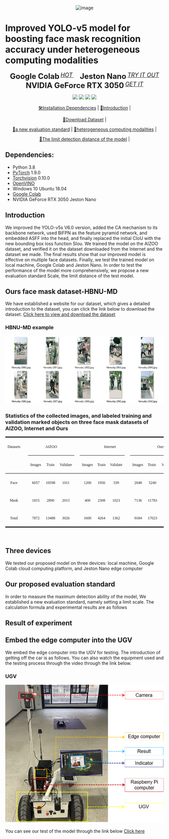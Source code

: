 <div align="center">
 
  ![image](https://user-images.githubusercontent.com/101705236/181425227-d0594cb6-81be-489f-84d0-04b190bb742e.png)

</div>

# Improved YOLO-v5 model for boosting face mask recognition accuracy under heterogeneous computing modalities

<div align="center">

<b><font size="5">Google Colab</font></b>
    <sup>
      <a href="https://colab.research.google.com/">
        <i><font size="4">HOT</font></i>
      </a>
    </sup>
    &nbsp;&nbsp;&nbsp;&nbsp;
    <b><font size="5">Jeston Nano</font></b>
    <sup>
      <a href="https://www.nvidia.cn/autonomous-machines/embedded-systems/jetson-nano/">
        <i><font size="4">TRY IT OUT</font></i>
      </a>
    </sup>
    <b><font size="5">NVIDIA GeForce RTX 3050</font></b>
    <sup>
      <a href="https://www.nvidia.cn/geforce/graphics-cards/30-series/rtx-3050/">
        <i><font size="4">GET IT</font></i>
      </a>
    </sup>

  ![](https://img.shields.io/badge/python-3.8-blue)
  [![](https://img.shields.io/badge/pytorch-1.9.0-blue)](https://pytorch.org/)
  [![](https://img.shields.io/badge/torchvision-0.10.0-orange)](https://pypi.org/project/torchvision/)
  ![](https://img.shields.io/conda/pn/conda-forge/python?label=windows)
  

  [🛠️Installation Dependencies](#Dependencies) |
  [🎤Introduction](#Introduction) |
 
  [👀Download Dataset](https://0811yu.github.io) |
  
  [🌊a new evaluation standard](https://github.com/0811yu/0811yu.github.io) |
  [🚀heterogeneous computing modalities](https://github.com/0811yu/0811yu.github.io) |
  
  [🤔The limit detection distance of the model](https://github.com/0811yu/0811yu.github.io) |
 

</div>

## Dependencies:

 - Python 3.8
 - [PyTorch](https://pytorch.org/) 1.9.0
 - [Torchvision](https://pypi.org/project/torchvision/) 0.10.0
 - [OpenVINO](https://docs.openvino.ai/)
 - Windows 10  Ubuntu 18.04 
 - [Google Colab](https://colab.research.google.com/)
 - NVIDIA GeForce RTX 3050  Jeston Nano

## Introduction

We improved the YOLO-v5s V6.0 version, added the CA mechanism to its backbone network, used BiFPN as the feature pyramid network, and embedded ASFF into the head, and finally replaced the initial CIoU with the new bounding box loss function SIou. 
We trained the model on the AIZOO dataset, and verified it on the dataset downloaded from the Internet and the dataset we made. The final results show that our improved model is effective on multiple face datasets. Finally, we test the trained model on local machine, Google Colab and Jeston Nano.
In order to test the performance of the model more comprehensively, we propose a new evaluation standard Scale, the limit distance of the test model.

## Ours face mask dataset-HBNU-MD
We have established a website for our dataset, which gives a detailed introduction to the dataset, you can click the link below to download the dataset.
<a href="https://0811yu.github.io/#home">Click here to view and download the dataset</a>
### HBNU-MD example
<p><img class="wide" src="./COCO - Common Objects in Context_files/Dataset_example.png"></p>
</div>

### Statistics of the collected images, and labeled training and validation marked objects on three face mask datasets of AIZOO, Internet and Ours
</head><body style="tab-interval:21pt;text-justify-trim:punctuation;" ><!--StartFragment--><div class="Section0"  style="layout-grid:15.6000pt;" ><table class=MsoNormalTable  border=1  cellspacing=0  style="border-collapse:collapse;width:100.0000%;border:none;
mso-border-left-alt:0.5000pt solid windowtext;mso-border-top-alt:0.5000pt solid windowtext;mso-border-right-alt:0.5000pt solid windowtext;
mso-border-bottom-alt:0.5000pt solid windowtext;mso-border-insideh:0.5000pt solid windowtext;mso-border-insidev:0.5000pt solid windowtext;
mso-padding-alt:0.0000pt 5.4000pt 0.0000pt 5.4000pt ;" ><tr><td width=11.0200%  valign=top  style="width:11.0200%;padding:0.0000pt 5.4000pt 0.0000pt 5.4000pt ;border-left:none;
mso-border-left-alt:none;border-right:none;mso-border-right-alt:none;
border-top:2.2500pt solid windowtext;mso-border-top-alt:2.2500pt solid windowtext;border-bottom:none;
mso-border-bottom-alt:none;" ><p class=MsoNormal  style="line-height:200%;" ><span style="font-family:宋体;mso-ascii-font-family:'Times New Roman';mso-hansi-font-family:'Times New Roman';
mso-bidi-font-family:'Times New Roman';line-height:200%;font-size:9.0000pt;
mso-font-kerning:1.0000pt;" ><font face="Times New Roman" >Datasets</font></span><span style="font-family:'Times New Roman';mso-fareast-font-family:宋体;line-height:200%;
font-size:9.0000pt;mso-font-kerning:1.0000pt;" ><o:p></o:p></span></p></td><td width=2.7200%  valign=top  style="width:2.7200%;padding:0.0000pt 5.4000pt 0.0000pt 5.4000pt ;border-left:none;
mso-border-left-alt:none;border-right:none;mso-border-right-alt:none;
border-top:2.2500pt solid windowtext;mso-border-top-alt:2.2500pt solid windowtext;border-bottom:none;
mso-border-bottom-alt:none;" ><p class=MsoNormal  align=center  style="text-align:center;line-height:200%;" ><span style="font-family:宋体;mso-ascii-font-family:'Times New Roman';mso-hansi-font-family:'Times New Roman';
mso-bidi-font-family:'Times New Roman';line-height:200%;font-size:9.0000pt;
mso-font-kerning:1.0000pt;" ><o:p>&nbsp;</o:p></span></p></td><td width=27.0600%  valign=top  colspan=3  style="width:27.0600%;padding:0.0000pt 5.4000pt 0.0000pt 5.4000pt ;border-left:none;
mso-border-left-alt:none;border-right:none;mso-border-right-alt:none;
border-top:2.2500pt solid windowtext;mso-border-top-alt:2.2500pt solid windowtext;border-bottom:1.0000pt solid windowtext;
mso-border-bottom-alt:0.5000pt solid windowtext;" ><p class=MsoNormal  align=center  style="text-align:center;line-height:200%;" ><span style="font-family:宋体;mso-ascii-font-family:'Times New Roman';mso-hansi-font-family:'Times New Roman';
mso-bidi-font-family:'Times New Roman';line-height:200%;font-size:9.0000pt;
mso-font-kerning:1.0000pt;" ><font face="Times New Roman" >AIZOO</font></span><span style="font-family:'Times New Roman';mso-fareast-font-family:宋体;line-height:200%;
font-size:9.0000pt;mso-font-kerning:1.0000pt;" ><o:p></o:p></span></p></td><td width=2.7200%  valign=top  style="width:2.7200%;padding:0.0000pt 5.4000pt 0.0000pt 5.4000pt ;border-left:none;
mso-border-left-alt:none;border-right:none;mso-border-right-alt:none;
border-top:2.2500pt solid windowtext;mso-border-top-alt:2.2500pt solid windowtext;border-bottom:none;
mso-border-bottom-alt:none;" ><p class=MsoNormal  align=center  style="text-align:center;line-height:200%;" ><span style="font-family:宋体;mso-ascii-font-family:'Times New Roman';mso-hansi-font-family:'Times New Roman';
mso-bidi-font-family:'Times New Roman';line-height:200%;font-size:9.0000pt;
mso-font-kerning:1.0000pt;" ><o:p>&nbsp;</o:p></span></p></td><td width=9.8600%  valign=top  style="width:9.8600%;padding:0.0000pt 5.4000pt 0.0000pt 5.4000pt ;border-left:none;
mso-border-left-alt:none;border-right:none;mso-border-right-alt:none;
border-top:2.2500pt solid windowtext;mso-border-top-alt:2.2500pt solid windowtext;border-bottom:1.0000pt solid windowtext;
mso-border-bottom-alt:0.5000pt solid windowtext;" ><p class=MsoNormal  align=center  style="text-align:center;line-height:200%;" ><span style="font-family:宋体;mso-ascii-font-family:'Times New Roman';mso-hansi-font-family:'Times New Roman';
mso-bidi-font-family:'Times New Roman';line-height:200%;font-size:9.0000pt;
mso-font-kerning:1.0000pt;" ><o:p>&nbsp;</o:p></span></p></td><td width=17.1800%  valign=top  colspan=2  style="width:17.1800%;padding:0.0000pt 5.4000pt 0.0000pt 5.4000pt ;border-left:none;
mso-border-left-alt:none;border-right:none;mso-border-right-alt:none;
border-top:2.2500pt solid windowtext;mso-border-top-alt:2.2500pt solid windowtext;border-bottom:1.0000pt solid windowtext;
mso-border-bottom-alt:0.5000pt solid windowtext;" ><p class=MsoNormal  align=center  style="text-align:center;line-height:200%;" ><span style="font-family:宋体;mso-ascii-font-family:'Times New Roman';mso-hansi-font-family:'Times New Roman';
mso-bidi-font-family:'Times New Roman';line-height:200%;font-size:9.0000pt;
mso-font-kerning:1.0000pt;" ><font face="Times New Roman" >Internet</font></span><span style="font-family:'Times New Roman';mso-fareast-font-family:宋体;line-height:200%;
font-size:9.0000pt;mso-font-kerning:1.0000pt;" ><o:p></o:p></span></p></td><td width=3.9800%  valign=top  colspan=2  style="width:3.9800%;padding:0.0000pt 5.4000pt 0.0000pt 5.4000pt ;border-left:none;
mso-border-left-alt:none;border-right:none;mso-border-right-alt:none;
border-top:2.2500pt solid windowtext;mso-border-top-alt:2.2500pt solid windowtext;border-bottom:none;
mso-border-bottom-alt:none;" ><p class=MsoNormal  align=center  style="text-align:center;line-height:200%;" ><span style="font-family:宋体;mso-ascii-font-family:'Times New Roman';mso-hansi-font-family:'Times New Roman';
mso-bidi-font-family:'Times New Roman';line-height:200%;font-size:9.0000pt;
mso-font-kerning:1.0000pt;" ><o:p>&nbsp;</o:p></span></p></td><td width=6.6000%  valign=top  style="width:6.6000%;padding:0.0000pt 5.4000pt 0.0000pt 5.4000pt ;border-left:none;
mso-border-left-alt:none;border-right:none;mso-border-right-alt:none;
border-top:2.2500pt solid windowtext;mso-border-top-alt:2.2500pt solid windowtext;border-bottom:1.0000pt solid windowtext;
mso-border-bottom-alt:0.5000pt solid windowtext;" ><p class=MsoNormal  align=center  style="text-align:center;line-height:200%;" ><span style="font-family:宋体;mso-ascii-font-family:'Times New Roman';mso-hansi-font-family:'Times New Roman';
mso-bidi-font-family:'Times New Roman';line-height:200%;font-size:9.0000pt;
mso-font-kerning:1.0000pt;" ><o:p>&nbsp;</o:p></span></p></td><td width=18.8600%  valign=top  colspan=2  style="width:18.8600%;padding:0.0000pt 5.4000pt 0.0000pt 5.4000pt ;border-left:none;
mso-border-left-alt:none;border-right:none;mso-border-right-alt:none;
border-top:2.2500pt solid windowtext;mso-border-top-alt:2.2500pt solid windowtext;border-bottom:1.0000pt solid windowtext;
mso-border-bottom-alt:0.5000pt solid windowtext;" ><p class=MsoNormal  align=center  style="text-align:center;line-height:200%;" ><span style="font-family:宋体;mso-ascii-font-family:'Times New Roman';mso-hansi-font-family:'Times New Roman';
mso-bidi-font-family:'Times New Roman';line-height:200%;font-size:9.0000pt;
mso-font-kerning:1.0000pt;" ><font face="Times New Roman" >Ours</font></span><span style="font-family:'Times New Roman';mso-fareast-font-family:宋体;line-height:200%;
font-size:9.0000pt;mso-font-kerning:1.0000pt;" ><o:p></o:p></span></p></td></tr><tr><td width=11.0200%  valign=top  style="width:11.0200%;padding:0.0000pt 5.4000pt 0.0000pt 5.4000pt ;border-left:none;
mso-border-left-alt:none;border-right:none;mso-border-right-alt:none;
border-top:none;mso-border-top-alt:none;border-bottom:1.0000pt solid windowtext;
mso-border-bottom-alt:0.5000pt solid windowtext;" ><p class=MsoNormal  align=center  style="text-align:center;line-height:200%;" ><span style="font-family:宋体;mso-ascii-font-family:'Times New Roman';mso-hansi-font-family:'Times New Roman';
mso-bidi-font-family:'Times New Roman';line-height:200%;font-size:9.0000pt;
mso-font-kerning:1.0000pt;" ><o:p>&nbsp;</o:p></span></p></td><td width=2.7200%  valign=top  style="width:2.7200%;padding:0.0000pt 5.4000pt 0.0000pt 5.4000pt ;border-left:none;
mso-border-left-alt:none;border-right:none;mso-border-right-alt:none;
border-top:none;mso-border-top-alt:none;border-bottom:1.0000pt solid windowtext;
mso-border-bottom-alt:0.5000pt solid windowtext;" ><p class=MsoNormal  align=center  style="text-align:center;line-height:200%;" ><span style="font-family:宋体;mso-ascii-font-family:'Times New Roman';mso-hansi-font-family:'Times New Roman';
mso-bidi-font-family:'Times New Roman';line-height:200%;font-size:9.0000pt;
mso-font-kerning:1.0000pt;" ><o:p>&nbsp;</o:p></span></p></td><td width=8.7400%  valign=top  style="width:8.7400%;padding:0.0000pt 5.4000pt 0.0000pt 5.4000pt ;border-left:none;
mso-border-left-alt:none;border-right:none;mso-border-right-alt:none;
border-top:none;mso-border-top-alt:0.5000pt solid windowtext;border-bottom:1.0000pt solid windowtext;
mso-border-bottom-alt:0.5000pt solid windowtext;" ><p class=MsoNormal  align=center  style="text-align:center;line-height:200%;" ><span style="font-family:宋体;mso-ascii-font-family:'Times New Roman';mso-hansi-font-family:'Times New Roman';
mso-bidi-font-family:'Times New Roman';line-height:200%;font-size:9.0000pt;
mso-font-kerning:1.0000pt;" ><font face="Times New Roman" >I</font></span><span style="font-family:'Times New Roman';mso-fareast-font-family:宋体;line-height:200%;
font-size:9.0000pt;mso-font-kerning:1.0000pt;" >mages</span><span style="font-family:宋体;mso-ascii-font-family:'Times New Roman';mso-hansi-font-family:'Times New Roman';
mso-bidi-font-family:'Times New Roman';line-height:200%;font-size:9.0000pt;
mso-font-kerning:1.0000pt;" ><o:p></o:p></span></p></td><td width=8.1000%  valign=top  style="width:8.1000%;padding:0.0000pt 5.4000pt 0.0000pt 5.4000pt ;border-left:none;
mso-border-left-alt:none;border-right:none;mso-border-right-alt:none;
border-top:1.0000pt solid windowtext;mso-border-top-alt:0.5000pt solid windowtext;border-bottom:1.0000pt solid windowtext;
mso-border-bottom-alt:0.5000pt solid windowtext;" ><p class=MsoNormal  align=center  style="text-align:center;line-height:200%;" ><span style="font-family:宋体;mso-ascii-font-family:'Times New Roman';mso-hansi-font-family:'Times New Roman';
mso-bidi-font-family:'Times New Roman';line-height:200%;font-size:9.0000pt;
mso-font-kerning:1.0000pt;" ><font face="Times New Roman" >Train</font></span><span style="font-family:宋体;mso-ascii-font-family:'Times New Roman';mso-hansi-font-family:'Times New Roman';
mso-bidi-font-family:'Times New Roman';line-height:200%;font-size:9.0000pt;
mso-font-kerning:1.0000pt;" ><o:p></o:p></span></p></td><td width=10.2200%  valign=top  style="width:10.2200%;padding:0.0000pt 5.4000pt 0.0000pt 5.4000pt ;border-left:none;
mso-border-left-alt:none;border-right:none;mso-border-right-alt:none;
border-top:none;mso-border-top-alt:0.5000pt solid windowtext;border-bottom:1.0000pt solid windowtext;
mso-border-bottom-alt:0.5000pt solid windowtext;" ><p class=MsoNormal  align=center  style="text-align:center;line-height:200%;" ><span style="font-family:宋体;mso-ascii-font-family:'Times New Roman';mso-hansi-font-family:'Times New Roman';
mso-bidi-font-family:'Times New Roman';line-height:200%;font-size:9.0000pt;
mso-font-kerning:1.0000pt;" ><font face="Times New Roman" >Validat</font></span><span style="font-family:'Times New Roman';mso-fareast-font-family:宋体;line-height:200%;
font-size:9.0000pt;mso-font-kerning:1.0000pt;" >e</span><span style="font-family:宋体;mso-ascii-font-family:'Times New Roman';mso-hansi-font-family:'Times New Roman';
mso-bidi-font-family:'Times New Roman';line-height:200%;font-size:9.0000pt;
mso-font-kerning:1.0000pt;" ><o:p></o:p></span></p></td><td width=2.7200%  valign=top  style="width:2.7200%;padding:0.0000pt 5.4000pt 0.0000pt 5.4000pt ;border-left:none;
mso-border-left-alt:none;border-right:none;mso-border-right-alt:none;
border-top:none;mso-border-top-alt:none;border-bottom:1.0000pt solid windowtext;
mso-border-bottom-alt:0.5000pt solid windowtext;" ><p class=MsoNormal  align=center  style="text-align:center;line-height:200%;" ><span style="font-family:宋体;mso-ascii-font-family:'Times New Roman';mso-hansi-font-family:'Times New Roman';
mso-bidi-font-family:'Times New Roman';line-height:200%;font-size:9.0000pt;
mso-font-kerning:1.0000pt;" ><o:p>&nbsp;</o:p></span></p></td><td width=9.8600%  valign=top  style="width:9.8600%;padding:0.0000pt 5.4000pt 0.0000pt 5.4000pt ;border-left:none;
mso-border-left-alt:none;border-right:none;mso-border-right-alt:none;
border-top:1.0000pt solid windowtext;mso-border-top-alt:0.5000pt solid windowtext;border-bottom:1.0000pt solid windowtext;
mso-border-bottom-alt:0.5000pt solid windowtext;" ><p class=MsoNormal  align=center  style="text-align:center;line-height:200%;" ><span style="font-family:'Times New Roman';mso-fareast-font-family:宋体;line-height:200%;
font-size:9.0000pt;mso-font-kerning:1.0000pt;" >Images</span><span style="font-family:宋体;mso-ascii-font-family:'Times New Roman';mso-hansi-font-family:'Times New Roman';
mso-bidi-font-family:'Times New Roman';line-height:200%;font-size:9.0000pt;
mso-font-kerning:1.0000pt;" ><o:p></o:p></span></p></td><td width=6.9400%  valign=top  style="width:6.9400%;padding:0.0000pt 5.4000pt 0.0000pt 5.4000pt ;border-left:none;
mso-border-left-alt:none;border-right:none;mso-border-right-alt:none;
border-top:none;mso-border-top-alt:0.5000pt solid windowtext;border-bottom:1.0000pt solid windowtext;
mso-border-bottom-alt:0.5000pt solid windowtext;" ><p class=MsoNormal  align=center  style="text-align:center;line-height:200%;" ><span style="font-family:宋体;mso-ascii-font-family:'Times New Roman';mso-hansi-font-family:'Times New Roman';
mso-bidi-font-family:'Times New Roman';line-height:200%;font-size:9.0000pt;
mso-font-kerning:1.0000pt;" ><font face="Times New Roman" >Train</font></span><span style="font-family:宋体;mso-ascii-font-family:'Times New Roman';mso-hansi-font-family:'Times New Roman';
mso-bidi-font-family:'Times New Roman';line-height:200%;font-size:9.0000pt;
mso-font-kerning:1.0000pt;" ><o:p></o:p></span></p></td><td width=10.2400%  valign=top  style="width:10.2400%;padding:0.0000pt 5.4000pt 0.0000pt 5.4000pt ;border-left:none;
mso-border-left-alt:none;border-right:none;mso-border-right-alt:none;
border-top:none;mso-border-top-alt:0.5000pt solid windowtext;border-bottom:1.0000pt solid windowtext;
mso-border-bottom-alt:0.5000pt solid windowtext;" ><p class=MsoNormal  style="line-height:200%;" ><span style="font-family:宋体;mso-ascii-font-family:'Times New Roman';mso-hansi-font-family:'Times New Roman';
mso-bidi-font-family:'Times New Roman';line-height:200%;font-size:9.0000pt;
mso-font-kerning:1.0000pt;" ><font face="Times New Roman" >Validate</font></span><span style="font-family:宋体;mso-ascii-font-family:'Times New Roman';mso-hansi-font-family:'Times New Roman';
mso-bidi-font-family:'Times New Roman';line-height:200%;font-size:9.0000pt;
mso-font-kerning:1.0000pt;" ><o:p></o:p></span></p></td><td width=2.7200%  valign=top  style="width:2.7200%;padding:0.0000pt 5.4000pt 0.0000pt 5.4000pt ;border-left:none;
mso-border-left-alt:none;border-right:none;mso-border-right-alt:none;
border-top:none;mso-border-top-alt:none;border-bottom:1.0000pt solid windowtext;
mso-border-bottom-alt:0.5000pt solid windowtext;" ><p class=MsoNormal  align=center  style="text-align:center;line-height:200%;" ><span style="font-family:宋体;mso-ascii-font-family:'Times New Roman';mso-hansi-font-family:'Times New Roman';
mso-bidi-font-family:'Times New Roman';line-height:200%;font-size:9.0000pt;
mso-font-kerning:1.0000pt;" ><o:p>&nbsp;</o:p></span></p></td><td width=7.8600%  valign=top  colspan=2  style="width:7.8600%;padding:0.0000pt 5.4000pt 0.0000pt 5.4000pt ;border-left:none;
mso-border-left-alt:none;border-right:none;mso-border-right-alt:none;
border-top:1.0000pt solid windowtext;mso-border-top-alt:0.5000pt solid windowtext;border-bottom:1.0000pt solid windowtext;
mso-border-bottom-alt:0.5000pt solid windowtext;" ><p class=MsoNormal  align=center  style="text-align:center;line-height:200%;" ><span style="font-family:'Times New Roman';mso-fareast-font-family:宋体;line-height:200%;
font-size:9.0000pt;mso-font-kerning:1.0000pt;" >Images</span><span style="font-family:宋体;mso-ascii-font-family:'Times New Roman';mso-hansi-font-family:'Times New Roman';
mso-bidi-font-family:'Times New Roman';line-height:200%;font-size:9.0000pt;
mso-font-kerning:1.0000pt;" ><o:p></o:p></span></p></td><td width=8.0200%  valign=top  style="width:8.0200%;padding:0.0000pt 5.4000pt 0.0000pt 5.4000pt ;border-left:none;
mso-border-left-alt:none;border-right:none;mso-border-right-alt:none;
border-top:1.0000pt solid windowtext;mso-border-top-alt:0.5000pt solid windowtext;border-bottom:1.0000pt solid windowtext;
mso-border-bottom-alt:0.5000pt solid windowtext;" ><p class=MsoNormal  style="line-height:200%;" ><span style="font-family:宋体;mso-ascii-font-family:'Times New Roman';mso-hansi-font-family:'Times New Roman';
mso-bidi-font-family:'Times New Roman';line-height:200%;font-size:9.0000pt;
mso-font-kerning:1.0000pt;" ><font face="Times New Roman" >Train</font></span><span style="font-family:宋体;mso-ascii-font-family:'Times New Roman';mso-hansi-font-family:'Times New Roman';
mso-bidi-font-family:'Times New Roman';line-height:200%;font-size:9.0000pt;
mso-font-kerning:1.0000pt;" ><o:p></o:p></span></p></td><td width=10.8400%  valign=top  style="width:10.8400%;padding:0.0000pt 5.4000pt 0.0000pt 5.4000pt ;border-left:none;
mso-border-left-alt:none;border-right:none;mso-border-right-alt:none;
border-top:1.0000pt solid windowtext;mso-border-top-alt:0.5000pt solid windowtext;border-bottom:1.0000pt solid windowtext;
mso-border-bottom-alt:0.5000pt solid windowtext;" ><p class=MsoNormal  align=center  style="text-align:center;line-height:200%;" ><span style="font-family:宋体;mso-ascii-font-family:'Times New Roman';mso-hansi-font-family:'Times New Roman';
mso-bidi-font-family:'Times New Roman';line-height:200%;font-size:9.0000pt;
mso-font-kerning:1.0000pt;" ><font face="Times New Roman" >Validat</font></span><span style="font-family:'Times New Roman';mso-fareast-font-family:宋体;line-height:200%;
font-size:9.0000pt;mso-font-kerning:1.0000pt;" >e</span><span style="font-family:宋体;mso-ascii-font-family:'Times New Roman';mso-hansi-font-family:'Times New Roman';
mso-bidi-font-family:'Times New Roman';line-height:200%;font-size:9.0000pt;
mso-font-kerning:1.0000pt;" ><o:p></o:p></span></p></td></tr><tr><td width=11.0200%  valign=top  style="width:11.0200%;padding:0.0000pt 5.4000pt 0.0000pt 5.4000pt ;border-left:none;
mso-border-left-alt:none;border-right:none;mso-border-right-alt:none;
border-top:none;mso-border-top-alt:0.5000pt solid windowtext;border-bottom:none;
mso-border-bottom-alt:none;" ><p class=MsoNormal  align=center  style="text-align:center;line-height:200%;" ><span style="font-family:宋体;mso-ascii-font-family:'Times New Roman';mso-hansi-font-family:'Times New Roman';
mso-bidi-font-family:'Times New Roman';line-height:200%;font-size:9.0000pt;
mso-font-kerning:1.0000pt;" ><font face="Times New Roman" >Face</font></span><span style="font-family:'Times New Roman';mso-fareast-font-family:宋体;line-height:200%;
font-size:9.0000pt;mso-font-kerning:1.0000pt;" ><o:p></o:p></span></p></td><td width=2.7200%  valign=top  style="width:2.7200%;padding:0.0000pt 5.4000pt 0.0000pt 5.4000pt ;border-left:none;
mso-border-left-alt:none;border-right:none;mso-border-right-alt:none;
border-top:none;mso-border-top-alt:0.5000pt solid windowtext;border-bottom:none;
mso-border-bottom-alt:none;" ><p class=MsoNormal  align=center  style="text-align:center;line-height:200%;" ><span style="font-family:宋体;mso-ascii-font-family:'Times New Roman';mso-hansi-font-family:'Times New Roman';
mso-bidi-font-family:'Times New Roman';line-height:200%;font-size:9.0000pt;
mso-font-kerning:1.0000pt;" ><o:p>&nbsp;</o:p></span></p></td><td width=8.7400%  valign=top  style="width:8.7400%;padding:0.0000pt 5.4000pt 0.0000pt 5.4000pt ;border-left:none;
mso-border-left-alt:none;border-right:none;mso-border-right-alt:none;
border-top:none;mso-border-top-alt:0.5000pt solid windowtext;border-bottom:none;
mso-border-bottom-alt:none;" ><p class=MsoNormal  align=center  style="text-align:center;line-height:200%;" ><span style="font-family:'Times New Roman';mso-fareast-font-family:宋体;line-height:200%;
font-size:9.0000pt;mso-font-kerning:1.0000pt;" >6057</span><span style="font-family:宋体;mso-ascii-font-family:'Times New Roman';mso-hansi-font-family:'Times New Roman';
mso-bidi-font-family:'Times New Roman';line-height:200%;font-size:9.0000pt;
mso-font-kerning:1.0000pt;" ><o:p></o:p></span></p></td><td width=8.1000%  valign=top  style="width:8.1000%;padding:0.0000pt 5.4000pt 0.0000pt 5.4000pt ;border-left:none;
mso-border-left-alt:none;border-right:none;mso-border-right-alt:none;
border-top:none;mso-border-top-alt:0.5000pt solid windowtext;border-bottom:none;
mso-border-bottom-alt:none;" ><p class=MsoNormal  align=center  style="text-align:center;line-height:200%;" ><span style="font-family:宋体;mso-ascii-font-family:'Times New Roman';mso-hansi-font-family:'Times New Roman';
mso-bidi-font-family:'Times New Roman';line-height:200%;font-size:9.0000pt;
mso-font-kerning:1.0000pt;" ><font face="Times New Roman" >10598</font></span><span style="font-family:宋体;mso-ascii-font-family:'Times New Roman';mso-hansi-font-family:'Times New Roman';
mso-bidi-font-family:'Times New Roman';line-height:200%;font-size:9.0000pt;
mso-font-kerning:1.0000pt;" ><o:p></o:p></span></p></td><td width=10.2200%  valign=top  style="width:10.2200%;padding:0.0000pt 5.4000pt 0.0000pt 5.4000pt ;border-left:none;
mso-border-left-alt:none;border-right:none;mso-border-right-alt:none;
border-top:none;mso-border-top-alt:0.5000pt solid windowtext;border-bottom:none;
mso-border-bottom-alt:none;" ><p class=MsoNormal  align=center  style="text-align:center;line-height:200%;" ><span style="font-family:宋体;mso-ascii-font-family:'Times New Roman';mso-hansi-font-family:'Times New Roman';
mso-bidi-font-family:'Times New Roman';line-height:200%;font-size:9.0000pt;
mso-font-kerning:1.0000pt;" ><font face="Times New Roman" >1011</font></span><span style="font-family:宋体;mso-ascii-font-family:'Times New Roman';mso-hansi-font-family:'Times New Roman';
mso-bidi-font-family:'Times New Roman';line-height:200%;font-size:9.0000pt;
mso-font-kerning:1.0000pt;" ><o:p></o:p></span></p></td><td width=2.7200%  valign=top  style="width:2.7200%;padding:0.0000pt 5.4000pt 0.0000pt 5.4000pt ;border-left:none;
mso-border-left-alt:none;border-right:none;mso-border-right-alt:none;
border-top:none;mso-border-top-alt:0.5000pt solid windowtext;border-bottom:none;
mso-border-bottom-alt:none;" ><p class=MsoNormal  align=center  style="text-align:center;line-height:200%;" ><span style="font-family:宋体;mso-ascii-font-family:'Times New Roman';mso-hansi-font-family:'Times New Roman';
mso-bidi-font-family:'Times New Roman';line-height:200%;font-size:9.0000pt;
mso-font-kerning:1.0000pt;" ><o:p>&nbsp;</o:p></span></p></td><td width=9.8600%  valign=top  style="width:9.8600%;padding:0.0000pt 5.4000pt 0.0000pt 5.4000pt ;border-left:none;
mso-border-left-alt:none;border-right:none;mso-border-right-alt:none;
border-top:none;mso-border-top-alt:0.5000pt solid windowtext;border-bottom:none;
mso-border-bottom-alt:none;" ><p class=MsoNormal  align=center  style="text-align:center;line-height:200%;" ><span style="font-family:'Times New Roman';mso-fareast-font-family:宋体;line-height:200%;
font-size:9.0000pt;mso-font-kerning:1.0000pt;" >1200</span><span style="font-family:宋体;mso-ascii-font-family:'Times New Roman';mso-hansi-font-family:'Times New Roman';
mso-bidi-font-family:'Times New Roman';line-height:200%;font-size:9.0000pt;
mso-font-kerning:1.0000pt;" ><o:p></o:p></span></p></td><td width=6.9400%  valign=top  style="width:6.9400%;padding:0.0000pt 5.4000pt 0.0000pt 5.4000pt ;border-left:none;
mso-border-left-alt:none;border-right:none;mso-border-right-alt:none;
border-top:none;mso-border-top-alt:0.5000pt solid windowtext;border-bottom:none;
mso-border-bottom-alt:none;" ><p class=MsoNormal  align=center  style="text-align:center;line-height:200%;" ><span style="font-family:宋体;mso-ascii-font-family:'Times New Roman';mso-hansi-font-family:'Times New Roman';
mso-bidi-font-family:'Times New Roman';line-height:200%;font-size:9.0000pt;
mso-font-kerning:1.0000pt;" ><font face="Times New Roman" >1956</font></span><span style="font-family:'Times New Roman';mso-fareast-font-family:宋体;line-height:200%;
font-size:9.0000pt;mso-font-kerning:1.0000pt;" ><o:p></o:p></span></p></td><td width=10.2400%  valign=top  style="width:10.2400%;padding:0.0000pt 5.4000pt 0.0000pt 5.4000pt ;border-left:none;
mso-border-left-alt:none;border-right:none;mso-border-right-alt:none;
border-top:none;mso-border-top-alt:0.5000pt solid windowtext;border-bottom:none;
mso-border-bottom-alt:none;" ><p class=MsoNormal  align=center  style="text-align:center;line-height:200%;" ><span style="font-family:宋体;mso-ascii-font-family:'Times New Roman';mso-hansi-font-family:'Times New Roman';
mso-bidi-font-family:'Times New Roman';line-height:200%;font-size:9.0000pt;
mso-font-kerning:1.0000pt;" ><font face="Times New Roman" >339</font></span><span style="font-family:'Times New Roman';mso-fareast-font-family:宋体;line-height:200%;
font-size:9.0000pt;mso-font-kerning:1.0000pt;" ><o:p></o:p></span></p></td><td width=3.9800%  valign=top  colspan=2  style="width:3.9800%;padding:0.0000pt 5.4000pt 0.0000pt 5.4000pt ;border-left:none;
mso-border-left-alt:none;border-right:none;mso-border-right-alt:none;
border-top:none;mso-border-top-alt:0.5000pt solid windowtext;border-bottom:none;
mso-border-bottom-alt:none;" ><p class=MsoNormal  align=center  style="text-align:center;line-height:200%;" ><span style="font-family:宋体;mso-ascii-font-family:'Times New Roman';mso-hansi-font-family:'Times New Roman';
mso-bidi-font-family:'Times New Roman';line-height:200%;font-size:9.0000pt;
mso-font-kerning:1.0000pt;" ><o:p>&nbsp;</o:p></span></p></td><td width=6.6000%  valign=top  style="width:6.6000%;padding:0.0000pt 5.4000pt 0.0000pt 5.4000pt ;border-left:none;
mso-border-left-alt:none;border-right:none;mso-border-right-alt:none;
border-top:none;mso-border-top-alt:0.5000pt solid windowtext;border-bottom:none;
mso-border-bottom-alt:none;" ><p class=MsoNormal  align=center  style="text-align:center;line-height:200%;" ><span style="font-family:'Times New Roman';mso-fareast-font-family:宋体;line-height:200%;
font-size:9.0000pt;mso-font-kerning:1.0000pt;" >2048</span><span style="font-family:宋体;mso-ascii-font-family:'Times New Roman';mso-hansi-font-family:'Times New Roman';
mso-bidi-font-family:'Times New Roman';line-height:200%;font-size:9.0000pt;
mso-font-kerning:1.0000pt;" ><o:p></o:p></span></p></td><td width=8.0200%  valign=top  style="width:8.0200%;padding:0.0000pt 5.4000pt 0.0000pt 5.4000pt ;border-left:none;
mso-border-left-alt:none;border-right:none;mso-border-right-alt:none;
border-top:none;mso-border-top-alt:0.5000pt solid windowtext;border-bottom:none;
mso-border-bottom-alt:none;" ><p class=MsoNormal  align=center  style="text-align:center;line-height:200%;" ><span style="font-family:宋体;mso-ascii-font-family:'Times New Roman';mso-hansi-font-family:'Times New Roman';
mso-bidi-font-family:'Times New Roman';line-height:200%;font-size:9.0000pt;
mso-font-kerning:1.0000pt;" ><font face="Times New Roman" >5240</font></span><span style="font-family:'Times New Roman';mso-fareast-font-family:宋体;line-height:200%;
font-size:9.0000pt;mso-font-kerning:1.0000pt;" ><o:p></o:p></span></p></td><td width=10.8400%  valign=top  style="width:10.8400%;padding:0.0000pt 5.4000pt 0.0000pt 5.4000pt ;border-left:none;
mso-border-left-alt:none;border-right:none;mso-border-right-alt:none;
border-top:none;mso-border-top-alt:0.5000pt solid windowtext;border-bottom:none;
mso-border-bottom-alt:none;" ><p class=MsoNormal  align=center  style="text-align:center;line-height:200%;" ><span style="font-family:宋体;mso-ascii-font-family:'Times New Roman';mso-hansi-font-family:'Times New Roman';
mso-bidi-font-family:'Times New Roman';line-height:200%;font-size:9.0000pt;
mso-font-kerning:1.0000pt;" ><font face="Times New Roman" >568</font></span><span style="font-family:'Times New Roman';mso-fareast-font-family:宋体;line-height:200%;
font-size:9.0000pt;mso-font-kerning:1.0000pt;" ><o:p></o:p></span></p></td></tr><tr><td width=11.0200%  valign=top  style="width:11.0200%;padding:0.0000pt 5.4000pt 0.0000pt 5.4000pt ;border-left:none;
mso-border-left-alt:none;border-right:none;mso-border-right-alt:none;
border-top:none;mso-border-top-alt:none;border-bottom:none;
mso-border-bottom-alt:none;" ><p class=MsoNormal  align=center  style="text-align:center;line-height:200%;" ><span style="font-family:'Times New Roman';mso-fareast-font-family:宋体;line-height:200%;
font-size:9.0000pt;mso-font-kerning:1.0000pt;" >M</span><span style="font-family:宋体;mso-ascii-font-family:'Times New Roman';mso-hansi-font-family:'Times New Roman';
mso-bidi-font-family:'Times New Roman';line-height:200%;font-size:9.0000pt;
mso-font-kerning:1.0000pt;" ><font face="Times New Roman" >ask</font></span><span style="font-family:'Times New Roman';mso-fareast-font-family:宋体;line-height:200%;
font-size:9.0000pt;mso-font-kerning:1.0000pt;" ><o:p></o:p></span></p></td><td width=2.7200%  valign=top  style="width:2.7200%;padding:0.0000pt 5.4000pt 0.0000pt 5.4000pt ;border-left:none;
mso-border-left-alt:none;border-right:none;mso-border-right-alt:none;
border-top:none;mso-border-top-alt:none;border-bottom:none;
mso-border-bottom-alt:none;" ><p class=MsoNormal  align=center  style="text-align:center;line-height:200%;" ><span style="font-family:宋体;mso-ascii-font-family:'Times New Roman';mso-hansi-font-family:'Times New Roman';
mso-bidi-font-family:'Times New Roman';line-height:200%;font-size:9.0000pt;
mso-font-kerning:1.0000pt;" ><o:p>&nbsp;</o:p></span></p></td><td width=8.7400%  valign=top  style="width:8.7400%;padding:0.0000pt 5.4000pt 0.0000pt 5.4000pt ;border-left:none;
mso-border-left-alt:none;border-right:none;mso-border-right-alt:none;
border-top:none;mso-border-top-alt:none;border-bottom:none;
mso-border-bottom-alt:none;" ><p class=MsoNormal  align=center  style="text-align:center;line-height:200%;" ><span style="font-family:'Times New Roman';mso-fareast-font-family:宋体;line-height:200%;
font-size:9.0000pt;mso-font-kerning:1.0000pt;" >1815</span><span style="font-family:宋体;mso-ascii-font-family:'Times New Roman';mso-hansi-font-family:'Times New Roman';
mso-bidi-font-family:'Times New Roman';line-height:200%;font-size:9.0000pt;
mso-font-kerning:1.0000pt;" ><o:p></o:p></span></p></td><td width=8.1000%  valign=top  style="width:8.1000%;padding:0.0000pt 5.4000pt 0.0000pt 5.4000pt ;border-left:none;
mso-border-left-alt:none;border-right:none;mso-border-right-alt:none;
border-top:none;mso-border-top-alt:none;border-bottom:none;
mso-border-bottom-alt:none;" ><p class=MsoNormal  align=center  style="text-align:center;line-height:200%;" ><span style="font-family:宋体;mso-ascii-font-family:'Times New Roman';mso-hansi-font-family:'Times New Roman';
mso-bidi-font-family:'Times New Roman';line-height:200%;font-size:9.0000pt;
mso-font-kerning:1.0000pt;" ><font face="Times New Roman" >2890</font></span><span style="font-family:宋体;mso-ascii-font-family:'Times New Roman';mso-hansi-font-family:'Times New Roman';
mso-bidi-font-family:'Times New Roman';line-height:200%;font-size:9.0000pt;
mso-font-kerning:1.0000pt;" ><o:p></o:p></span></p></td><td width=10.2200%  valign=top  style="width:10.2200%;padding:0.0000pt 5.4000pt 0.0000pt 5.4000pt ;border-left:none;
mso-border-left-alt:none;border-right:none;mso-border-right-alt:none;
border-top:none;mso-border-top-alt:none;border-bottom:none;
mso-border-bottom-alt:none;" ><p class=MsoNormal  align=center  style="text-align:center;line-height:200%;" ><span style="font-family:宋体;mso-ascii-font-family:'Times New Roman';mso-hansi-font-family:'Times New Roman';
mso-bidi-font-family:'Times New Roman';line-height:200%;font-size:9.0000pt;
mso-font-kerning:1.0000pt;" ><font face="Times New Roman" >2015</font></span><span style="font-family:宋体;mso-ascii-font-family:'Times New Roman';mso-hansi-font-family:'Times New Roman';
mso-bidi-font-family:'Times New Roman';line-height:200%;font-size:9.0000pt;
mso-font-kerning:1.0000pt;" ><o:p></o:p></span></p></td><td width=2.7200%  valign=top  style="width:2.7200%;padding:0.0000pt 5.4000pt 0.0000pt 5.4000pt ;border-left:none;
mso-border-left-alt:none;border-right:none;mso-border-right-alt:none;
border-top:none;mso-border-top-alt:none;border-bottom:none;
mso-border-bottom-alt:none;" ><p class=MsoNormal  align=center  style="text-align:center;line-height:200%;" ><span style="font-family:宋体;mso-ascii-font-family:'Times New Roman';mso-hansi-font-family:'Times New Roman';
mso-bidi-font-family:'Times New Roman';line-height:200%;font-size:9.0000pt;
mso-font-kerning:1.0000pt;" ><o:p>&nbsp;</o:p></span></p></td><td width=9.8600%  valign=top  style="width:9.8600%;padding:0.0000pt 5.4000pt 0.0000pt 5.4000pt ;border-left:none;
mso-border-left-alt:none;border-right:none;mso-border-right-alt:none;
border-top:none;mso-border-top-alt:none;border-bottom:none;
mso-border-bottom-alt:none;" ><p class=MsoNormal  align=center  style="text-align:center;line-height:200%;" ><span style="font-family:'Times New Roman';mso-fareast-font-family:宋体;line-height:200%;
font-size:9.0000pt;mso-font-kerning:1.0000pt;" >400</span><span style="font-family:宋体;mso-ascii-font-family:'Times New Roman';mso-hansi-font-family:'Times New Roman';
mso-bidi-font-family:'Times New Roman';line-height:200%;font-size:9.0000pt;
mso-font-kerning:1.0000pt;" ><o:p></o:p></span></p></td><td width=6.9400%  valign=top  style="width:6.9400%;padding:0.0000pt 5.4000pt 0.0000pt 5.4000pt ;border-left:none;
mso-border-left-alt:none;border-right:none;mso-border-right-alt:none;
border-top:none;mso-border-top-alt:none;border-bottom:none;
mso-border-bottom-alt:none;" ><p class=MsoNormal  align=center  style="text-align:center;line-height:200%;" ><span style="font-family:宋体;mso-ascii-font-family:'Times New Roman';mso-hansi-font-family:'Times New Roman';
mso-bidi-font-family:'Times New Roman';line-height:200%;font-size:9.0000pt;
mso-font-kerning:1.0000pt;" ><font face="Times New Roman" >2308</font></span><span style="font-family:'Times New Roman';mso-fareast-font-family:宋体;line-height:200%;
font-size:9.0000pt;mso-font-kerning:1.0000pt;" ><o:p></o:p></span></p></td><td width=10.2400%  valign=top  style="width:10.2400%;padding:0.0000pt 5.4000pt 0.0000pt 5.4000pt ;border-left:none;
mso-border-left-alt:none;border-right:none;mso-border-right-alt:none;
border-top:none;mso-border-top-alt:none;border-bottom:none;
mso-border-bottom-alt:none;" ><p class=MsoNormal  align=center  style="text-align:center;line-height:200%;" ><span style="font-family:宋体;mso-ascii-font-family:'Times New Roman';mso-hansi-font-family:'Times New Roman';
mso-bidi-font-family:'Times New Roman';line-height:200%;font-size:9.0000pt;
mso-font-kerning:1.0000pt;" ><font face="Times New Roman" >1023</font></span><span style="font-family:'Times New Roman';mso-fareast-font-family:宋体;line-height:200%;
font-size:9.0000pt;mso-font-kerning:1.0000pt;" ><o:p></o:p></span></p></td><td width=3.9800%  valign=top  colspan=2  style="width:3.9800%;padding:0.0000pt 5.4000pt 0.0000pt 5.4000pt ;border-left:none;
mso-border-left-alt:none;border-right:none;mso-border-right-alt:none;
border-top:none;mso-border-top-alt:none;border-bottom:none;
mso-border-bottom-alt:none;" ><p class=MsoNormal  align=center  style="text-align:center;line-height:200%;" ><span style="font-family:宋体;mso-ascii-font-family:'Times New Roman';mso-hansi-font-family:'Times New Roman';
mso-bidi-font-family:'Times New Roman';line-height:200%;font-size:9.0000pt;
mso-font-kerning:1.0000pt;" ><o:p>&nbsp;</o:p></span></p></td><td width=6.6000%  valign=top  style="width:6.6000%;padding:0.0000pt 5.4000pt 0.0000pt 5.4000pt ;border-left:none;
mso-border-left-alt:none;border-right:none;mso-border-right-alt:none;
border-top:none;mso-border-top-alt:none;border-bottom:none;
mso-border-bottom-alt:none;" ><p class=MsoNormal  align=center  style="text-align:center;line-height:200%;" ><span style="font-family:'Times New Roman';mso-fareast-font-family:宋体;line-height:200%;
font-size:9.0000pt;mso-font-kerning:1.0000pt;" >7136</span><span style="font-family:宋体;mso-ascii-font-family:'Times New Roman';mso-hansi-font-family:'Times New Roman';
mso-bidi-font-family:'Times New Roman';line-height:200%;font-size:9.0000pt;
mso-font-kerning:1.0000pt;" ><o:p></o:p></span></p></td><td width=8.0200%  valign=top  style="width:8.0200%;padding:0.0000pt 5.4000pt 0.0000pt 5.4000pt ;border-left:none;
mso-border-left-alt:none;border-right:none;mso-border-right-alt:none;
border-top:none;mso-border-top-alt:none;border-bottom:none;
mso-border-bottom-alt:none;" ><p class=MsoNormal  align=center  style="text-align:center;line-height:200%;" ><span style="font-family:宋体;mso-ascii-font-family:'Times New Roman';mso-hansi-font-family:'Times New Roman';
mso-bidi-font-family:'Times New Roman';line-height:200%;font-size:9.0000pt;
mso-font-kerning:1.0000pt;" ><font face="Times New Roman" >11783</font></span><span style="font-family:'Times New Roman';mso-fareast-font-family:宋体;line-height:200%;
font-size:9.0000pt;mso-font-kerning:1.0000pt;" ><o:p></o:p></span></p></td><td width=10.8400%  valign=top  style="width:10.8400%;padding:0.0000pt 5.4000pt 0.0000pt 5.4000pt ;border-left:none;
mso-border-left-alt:none;border-right:none;mso-border-right-alt:none;
border-top:none;mso-border-top-alt:none;border-bottom:none;
mso-border-bottom-alt:none;" ><p class=MsoNormal  align=center  style="text-align:center;line-height:200%;" ><span style="font-family:宋体;mso-ascii-font-family:'Times New Roman';mso-hansi-font-family:'Times New Roman';
mso-bidi-font-family:'Times New Roman';line-height:200%;font-size:9.0000pt;
mso-font-kerning:1.0000pt;" ><font face="Times New Roman" >2859</font></span><span style="font-family:'Times New Roman';mso-fareast-font-family:宋体;line-height:200%;
font-size:9.0000pt;mso-font-kerning:1.0000pt;" ><o:p></o:p></span></p></td></tr><tr><td width=11.0200%  valign=top  style="width:11.0200%;padding:0.0000pt 5.4000pt 0.0000pt 5.4000pt ;border-left:none;
mso-border-left-alt:none;border-right:none;mso-border-right-alt:none;
border-top:none;mso-border-top-alt:none;border-bottom:2.2500pt solid windowtext;
mso-border-bottom-alt:2.2500pt solid windowtext;" ><p class=MsoNormal  align=center  style="text-align:center;line-height:200%;" ><span style="font-family:'Times New Roman';mso-fareast-font-family:宋体;line-height:200%;
font-size:9.0000pt;mso-font-kerning:1.0000pt;" >T</span><span style="font-family:宋体;mso-ascii-font-family:'Times New Roman';mso-hansi-font-family:'Times New Roman';
mso-bidi-font-family:'Times New Roman';line-height:200%;font-size:9.0000pt;
mso-font-kerning:1.0000pt;" ><font face="Times New Roman" >otal</font></span><span style="font-family:'Times New Roman';mso-fareast-font-family:宋体;line-height:200%;
font-size:9.0000pt;mso-font-kerning:1.0000pt;" ><o:p></o:p></span></p></td><td width=2.7200%  valign=top  style="width:2.7200%;padding:0.0000pt 5.4000pt 0.0000pt 5.4000pt ;border-left:none;
mso-border-left-alt:none;border-right:none;mso-border-right-alt:none;
border-top:none;mso-border-top-alt:none;border-bottom:2.2500pt solid windowtext;
mso-border-bottom-alt:2.2500pt solid windowtext;" ><p class=MsoNormal  align=center  style="text-align:center;line-height:200%;" ><span style="font-family:宋体;mso-ascii-font-family:'Times New Roman';mso-hansi-font-family:'Times New Roman';
mso-bidi-font-family:'Times New Roman';line-height:200%;font-size:9.0000pt;
mso-font-kerning:1.0000pt;" ><o:p>&nbsp;</o:p></span></p></td><td width=8.7400%  valign=top  style="width:8.7400%;padding:0.0000pt 5.4000pt 0.0000pt 5.4000pt ;border-left:none;
mso-border-left-alt:none;border-right:none;mso-border-right-alt:none;
border-top:none;mso-border-top-alt:none;border-bottom:2.2500pt solid windowtext;
mso-border-bottom-alt:2.2500pt solid windowtext;" ><p class=MsoNormal  align=center  style="text-align:center;line-height:200%;" ><span style="font-family:'Times New Roman';mso-fareast-font-family:宋体;line-height:200%;
font-size:9.0000pt;mso-font-kerning:1.0000pt;" >7872</span><span style="font-family:宋体;mso-ascii-font-family:'Times New Roman';mso-hansi-font-family:'Times New Roman';
mso-bidi-font-family:'Times New Roman';line-height:200%;font-size:9.0000pt;
mso-font-kerning:1.0000pt;" ><o:p></o:p></span></p></td><td width=8.1000%  valign=top  style="width:8.1000%;padding:0.0000pt 5.4000pt 0.0000pt 5.4000pt ;border-left:none;
mso-border-left-alt:none;border-right:none;mso-border-right-alt:none;
border-top:none;mso-border-top-alt:none;border-bottom:2.2500pt solid windowtext;
mso-border-bottom-alt:2.2500pt solid windowtext;" ><p class=MsoNormal  align=center  style="text-align:center;line-height:200%;" ><span style="font-family:宋体;mso-ascii-font-family:'Times New Roman';mso-hansi-font-family:'Times New Roman';
mso-bidi-font-family:'Times New Roman';line-height:200%;font-size:9.0000pt;
mso-font-kerning:1.0000pt;" ><font face="Times New Roman" >13488</font></span><span style="font-family:宋体;mso-ascii-font-family:'Times New Roman';mso-hansi-font-family:'Times New Roman';
mso-bidi-font-family:'Times New Roman';line-height:200%;font-size:9.0000pt;
mso-font-kerning:1.0000pt;" ><o:p></o:p></span></p></td><td width=10.2200%  valign=top  style="width:10.2200%;padding:0.0000pt 5.4000pt 0.0000pt 5.4000pt ;border-left:none;
mso-border-left-alt:none;border-right:none;mso-border-right-alt:none;
border-top:none;mso-border-top-alt:none;border-bottom:2.2500pt solid windowtext;
mso-border-bottom-alt:2.2500pt solid windowtext;" ><p class=MsoNormal  align=center  style="text-align:center;line-height:200%;" ><span style="font-family:宋体;mso-ascii-font-family:'Times New Roman';mso-hansi-font-family:'Times New Roman';
mso-bidi-font-family:'Times New Roman';line-height:200%;font-size:9.0000pt;
mso-font-kerning:1.0000pt;" ><font face="Times New Roman" >3026</font></span><span style="font-family:宋体;mso-ascii-font-family:'Times New Roman';mso-hansi-font-family:'Times New Roman';
mso-bidi-font-family:'Times New Roman';line-height:200%;font-size:9.0000pt;
mso-font-kerning:1.0000pt;" ><o:p></o:p></span></p></td><td width=2.7200%  valign=top  style="width:2.7200%;padding:0.0000pt 5.4000pt 0.0000pt 5.4000pt ;border-left:none;
mso-border-left-alt:none;border-right:none;mso-border-right-alt:none;
border-top:none;mso-border-top-alt:none;border-bottom:2.2500pt solid windowtext;
mso-border-bottom-alt:2.2500pt solid windowtext;" ><p class=MsoNormal  align=center  style="text-align:center;line-height:200%;" ><span style="font-family:宋体;mso-ascii-font-family:'Times New Roman';mso-hansi-font-family:'Times New Roman';
mso-bidi-font-family:'Times New Roman';line-height:200%;font-size:9.0000pt;
mso-font-kerning:1.0000pt;" ><o:p>&nbsp;</o:p></span></p></td><td width=9.8600%  valign=top  style="width:9.8600%;padding:0.0000pt 5.4000pt 0.0000pt 5.4000pt ;border-left:none;
mso-border-left-alt:none;border-right:none;mso-border-right-alt:none;
border-top:none;mso-border-top-alt:none;border-bottom:2.2500pt solid windowtext;
mso-border-bottom-alt:2.2500pt solid windowtext;" ><p class=MsoNormal  align=center  style="text-align:center;line-height:200%;" ><span style="font-family:'Times New Roman';mso-fareast-font-family:宋体;line-height:200%;
font-size:9.0000pt;mso-font-kerning:1.0000pt;" >1600</span><span style="font-family:宋体;mso-ascii-font-family:'Times New Roman';mso-hansi-font-family:'Times New Roman';
mso-bidi-font-family:'Times New Roman';line-height:200%;font-size:9.0000pt;
mso-font-kerning:1.0000pt;" ><o:p></o:p></span></p></td><td width=6.9400%  valign=top  style="width:6.9400%;padding:0.0000pt 5.4000pt 0.0000pt 5.4000pt ;border-left:none;
mso-border-left-alt:none;border-right:none;mso-border-right-alt:none;
border-top:none;mso-border-top-alt:none;border-bottom:2.2500pt solid windowtext;
mso-border-bottom-alt:2.2500pt solid windowtext;" ><p class=MsoNormal  align=center  style="text-align:center;line-height:200%;" ><span style="font-family:宋体;mso-ascii-font-family:'Times New Roman';mso-hansi-font-family:'Times New Roman';
mso-bidi-font-family:'Times New Roman';line-height:200%;font-size:9.0000pt;
mso-font-kerning:1.0000pt;" ><font face="Times New Roman" >4264</font></span><span style="font-family:'Times New Roman';mso-fareast-font-family:宋体;line-height:200%;
font-size:9.0000pt;mso-font-kerning:1.0000pt;" ><o:p></o:p></span></p></td><td width=10.2400%  valign=top  style="width:10.2400%;padding:0.0000pt 5.4000pt 0.0000pt 5.4000pt ;border-left:none;
mso-border-left-alt:none;border-right:none;mso-border-right-alt:none;
border-top:none;mso-border-top-alt:none;border-bottom:2.2500pt solid windowtext;
mso-border-bottom-alt:2.2500pt solid windowtext;" ><p class=MsoNormal  align=center  style="text-align:center;line-height:200%;" ><span style="font-family:宋体;mso-ascii-font-family:'Times New Roman';mso-hansi-font-family:'Times New Roman';
mso-bidi-font-family:'Times New Roman';line-height:200%;font-size:9.0000pt;
mso-font-kerning:1.0000pt;" ><font face="Times New Roman" >1362</font></span><span style="font-family:'Times New Roman';mso-fareast-font-family:宋体;line-height:200%;
font-size:9.0000pt;mso-font-kerning:1.0000pt;" ><o:p></o:p></span></p></td><td width=3.9800%  valign=top  colspan=2  style="width:3.9800%;padding:0.0000pt 5.4000pt 0.0000pt 5.4000pt ;border-left:none;
mso-border-left-alt:none;border-right:none;mso-border-right-alt:none;
border-top:none;mso-border-top-alt:none;border-bottom:2.2500pt solid windowtext;
mso-border-bottom-alt:2.2500pt solid windowtext;" ><p class=MsoNormal  align=center  style="text-align:center;line-height:200%;" ><span style="font-family:宋体;mso-ascii-font-family:'Times New Roman';mso-hansi-font-family:'Times New Roman';
mso-bidi-font-family:'Times New Roman';line-height:200%;font-size:9.0000pt;
mso-font-kerning:1.0000pt;" ><o:p>&nbsp;</o:p></span></p></td><td width=6.6000%  valign=top  style="width:6.6000%;padding:0.0000pt 5.4000pt 0.0000pt 5.4000pt ;border-left:none;
mso-border-left-alt:none;border-right:none;mso-border-right-alt:none;
border-top:none;mso-border-top-alt:none;border-bottom:2.2500pt solid windowtext;
mso-border-bottom-alt:2.2500pt solid windowtext;" ><p class=MsoNormal  align=center  style="text-align:center;line-height:200%;" ><span style="font-family:宋体;mso-ascii-font-family:'Times New Roman';mso-hansi-font-family:'Times New Roman';
mso-bidi-font-family:'Times New Roman';line-height:200%;font-size:9.0000pt;
mso-font-kerning:1.0000pt;" ><font face="Times New Roman" >9</font></span><span style="font-family:'Times New Roman';mso-fareast-font-family:宋体;line-height:200%;
font-size:9.0000pt;mso-font-kerning:1.0000pt;" >184</span><span style="font-family:宋体;mso-ascii-font-family:'Times New Roman';mso-hansi-font-family:'Times New Roman';
mso-bidi-font-family:'Times New Roman';line-height:200%;font-size:9.0000pt;
mso-font-kerning:1.0000pt;" ><o:p></o:p></span></p></td><td width=8.0200%  valign=top  style="width:8.0200%;padding:0.0000pt 5.4000pt 0.0000pt 5.4000pt ;border-left:none;
mso-border-left-alt:none;border-right:none;mso-border-right-alt:none;
border-top:none;mso-border-top-alt:none;border-bottom:2.2500pt solid windowtext;
mso-border-bottom-alt:2.2500pt solid windowtext;" ><p class=MsoNormal  align=center  style="text-align:center;line-height:200%;" ><span style="font-family:宋体;mso-ascii-font-family:'Times New Roman';mso-hansi-font-family:'Times New Roman';
mso-bidi-font-family:'Times New Roman';line-height:200%;font-size:9.0000pt;
mso-font-kerning:1.0000pt;" ><font face="Times New Roman" >17023</font></span><span style="font-family:'Times New Roman';mso-fareast-font-family:宋体;line-height:200%;
font-size:9.0000pt;mso-font-kerning:1.0000pt;" ><o:p></o:p></span></p></td><td width=10.8400%  valign=top  style="width:10.8400%;padding:0.0000pt 5.4000pt 0.0000pt 5.4000pt ;border-left:none;
mso-border-left-alt:none;border-right:none;mso-border-right-alt:none;
border-top:none;mso-border-top-alt:none;border-bottom:2.2500pt solid windowtext;
mso-border-bottom-alt:2.2500pt solid windowtext;" ><p class=MsoNormal  align=center  style="text-align:center;line-height:200%;" ><span style="font-family:宋体;mso-ascii-font-family:'Times New Roman';mso-hansi-font-family:'Times New Roman';
mso-bidi-font-family:'Times New Roman';line-height:200%;font-size:9.0000pt;
mso-font-kerning:1.0000pt;" ><font face="Times New Roman" >3427</font></span><span style="font-family:'Times New Roman';mso-fareast-font-family:宋体;line-height:200%;
font-size:9.0000pt;mso-font-kerning:1.0000pt;" ><o:p></o:p></span></p></td></tr></table><p class=MsoNormal ><span style="mso-spacerun:'yes';font-family:'Times New Roman';mso-fareast-font-family:宋体;
font-size:10.5000pt;mso-font-kerning:1.0000pt;" ><o:p>&nbsp;</o:p></span></p></div><!--EndFragment--></body></html>

## Three devices
We tested our proposed model on three devices: local machine, Google Colab cloud computing platform, and Jeston Nano edge computer



## Our proposed evaluation standard
In order to measure the maximum detection ability of the model, We established a new evaluation standard, namely setting a limit scale. The calculation formula and experimental results are as follows

<div align="center">

</div>




## Result of experiment



## Embed the edge computer into the UGV
We embed the edge computer into the UGV for testing. The introduction of getting off the car is as follows. You can also watch the equipment used and the testing process through the video through the link below.
### UGV
<div>
<p><img class="wide" src="./COCO - Common Objects in Context_files/UGV.png"></p>
</div>
You can see our test of the model through the link below
<a href="https://www.bilibili.com/video/BV1B44y1D7Tu/?vd_source=3e566f0cb06b6542b1efd377a512e51c">Click here</a>

 


 
